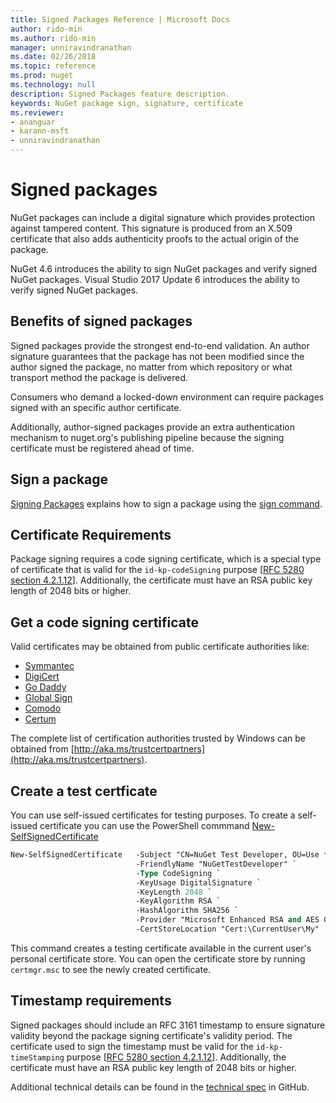 ```yaml
---
title: Signed Packages Reference | Microsoft Docs
author: rido-min
ms.author: rido-min
manager: unniravindranathan
ms.date: 02/26/2018
ms.topic: reference
ms.prod: nuget
ms.technology: null
description: Signed Packages feature description.
keywords: NuGet package sign, signature, certificate
ms.reviewer:
- ananguar
- karann-msft
- unniravindranathan
---
```


# Signed packages

NuGet packages can include a digital signature which provides protection against tampered content. This signature is produced from an X.509 certificate that also adds authenticity proofs to the actual origin of the package. 

NuGet 4.6 introduces the ability to sign NuGet packages and verify signed NuGet packages. Visual Studio 2017 Update 6 introduces the ability to verify signed NuGet packages.

## Benefits of signed packages

Signed packages provide the strongest end-to-end validation. An author signature guarantees that the package has not been modified since the author signed the package, no matter from which repository or what transport method the package is delivered.

Consumers who demand a locked-down environment can require packages signed with an specific author certificate.

Additionally, author-signed packages provide an extra authentication mechanism to nuget.org's publishing pipeline because the signing certificate must be registered ahead of time.

## Sign a package

[Signing Packages](../create-packages/Sign-a-package.md) explains how to sign a package using the [sign command](../tools/cli-ref-sign.md).

## Certificate Requirements

Package signing requires a code signing certificate, which is a special type of certificate that is valid for the `id-kp-codeSigning` purpose [[RFC 5280 section 4.2.1.12](https://tools.ietf.org/html/rfc5280#section-4.2.1.12)]. Additionally, the certificate must have an RSA public key length of 2048 bits or higher.

## Get a code signing certificate

Valid certificates may be obtained from public certificate authorities like:

- [Symmantec](https://trustcenter.websecurity.symantec.com/process/trust/productOptions?productType=SoftwareValidationClass3)
- [DigiCert](https://www.digicert.com/code-signing/)
- [Go Daddy](https://www.godaddy.com/web-security/code-signing-certificate)
- [Global Sign](https://www.globalsign.com/en/code-signing-certificate/)
- [Comodo](https://www.comodo.com/e-commerce/code-signing/code-signing-certificate.php)
- [Certum](https://www.certum.eu/certum/cert,offer_en_open_source_cs.xml) 

The complete list of certification authorities trusted by Windows can be obtained from [http://aka.ms/trustcertpartners](http://aka.ms/trustcertpartners).

## Create a test certficate

You can use self-issued certificates for testing purposes. To create a self-issued certificate you can use the PowerShell commmand [New-SelfSignedCertificate](https://docs.microsoft.com/en-us/powershell/module/pkiclient/new-selfsignedcertificate)

```ps
New-SelfSignedCertificate	-Subject "CN=NuGet Test Developer, OU=Use for testing purposes ONLY" `
							-FriendlyName "NuGetTestDeveloper" `
							-Type CodeSigning `
   			    			-KeyUsage DigitalSignature `
							-KeyLength 2048 `
							-KeyAlgorithm RSA `
                            -HashAlgorithm SHA256 `
							-Provider "Microsoft Enhanced RSA and AES Cryptographic Provider" `
							-CertStoreLocation "Cert:\CurrentUser\My" 
```
This command creates a testing certificate available in the current user's personal certificate store. You can open the certificate store by running `certmgr.msc` to see the newly created certificate.


## Timestamp requirements

Signed packages should include an RFC 3161 timestamp to ensure signature validity beyond the package signing certificate's validity period. The certificate used to sign the timestamp must be valid for the `id-kp-timeStamping` purpose [[RFC 5280 section 4.2.1.12](https://tools.ietf.org/html/rfc5280#section-4.2.1.12)]. Additionally, the certificate must have an RSA public key length of 2048 bits or higher.

Additional technical details can be found in the [technical spec](https://github.com/NuGet/Home/wiki/Package-Signatures-Technical-Details) in GitHub.
